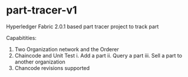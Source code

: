 # part-tracer-v1

Hyperledger Fabric 2.0.1 based part tracer project to track part 

Capabitities:
1. Two Organization network and the Orderer
2. Chaincode and Unit Test
  i. Add a part
  ii. Query a part
  iii. Sell a part to another organization
3. Chancode revisions supported
